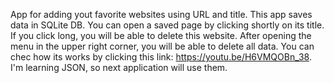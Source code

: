 App for adding yout favorite websites using URL and title.
This app saves data in SQLite DB.
You can open a saved page by clicking shortly on its title. 
If you click long, you will be able to delete this website. 
After opening the menu in the upper right corner, you will be able to delete all data. 
You can chec how its works by clicking this link: https://youtu.be/H6VMQOBn_38.
I'm learning JSON, so next application will use them.
